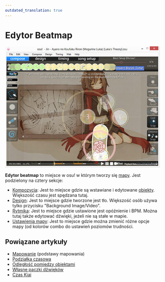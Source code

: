 ```yaml
---
outdated_translation: true
---
```


# Edytor Beatmap

![Tryb kompozycji osu! w trybie okienkowym](Compose/img/Compose.jpg "Tryb kompozycji osu! w trybie okienkowym")

**Edytor beatmap** to miejsce w osu! w którym tworzy się [mapy](/wiki/Beatmap). Jest podzielony na cztery sekcje:

- [Kompozycja](Compose): Jest to miejsce gdzie są wstawiane i edytowane [obiekty](/wiki/Hit_object). Większość czasu jest spędzana tutaj.
- [Design](Design): Jest to miejsce gdzie tworzone jest tło. Większość osób używa tylko przycisku "Background Image/Video".
- [Rytmika](Timing): Jest to miejsce gdzie ustawione jest opóźnienie i BPM. Można tutaj także edytować dźwięki, jeżeli nie są stałe w mapie.
- [Ustawienia mapy](Song_Setup): Jest to miejsce gdzie można zmienić różne opcje mapy (od kolorów combo do ustawień poziomów trudności.

## Powiązane artykuły

- [Mapowanie](/wiki/Beatmapping) (podstawy mapowania)
- [Podziałka czasowa](Beat_Snap_Divisor)
- [Odległość pomiędzy obiektami](Distance_snap)
- [Własne paczki dźwięków](/wiki/Guides/Custom_Sample_Overrides)
- [Czas Kiai](/wiki/Gameplay/Kiai_time)
